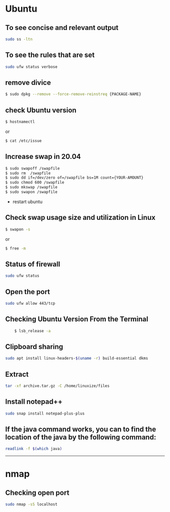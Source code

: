 # Ubuntu
## To see concise and relevant output
```bash
sudo ss -ltn
```
## To see the rules that are set
```bash
sudo ufw status verbose
```

## remove divice 
```bash
$ sudo dpkg --remove --force-remove-reinstreq {PACKAGE-NAME}
```

## check Ubuntu version
```bash
$ hostnamectl
```
or
```bash
$ cat /etc/issue
```

## Increase swap in 20.04
```bash
$ sudo swapoff /swapfile  
$ sudo rm  /swapfile
$ sudo dd if=/dev/zero of=/swapfile bs=1M count={YOUR-AMOUNT}
$ sudo chmod 600 /swapfile
$ sudo mkswap /swapfile
$ sudo swapon /swapfile
```
- restart ubuntu

## Check swap usage size and utilization in Linux
```bash
$ swapon -s
```
or
```bash
$ free -m
```

## Status of firewall
```bash
sudo ufw status
```
## Open the port
```bash
sudo ufw allow 443/tcp
```

## Checking Ubuntu Version From the Terminal

```bash
    $ lsb_release -a
```

## Clipboard sharing
```bash
sudo apt install linux-headers-$(uname -r) build-essential dkms
```
## Extract
```bash
tar -xf archive.tar.gz -C /home/linuxize/files
```
## Install notepad++
```bash
sudo snap install notepad-plus-plus
```

## If the java command works, you can to find the location of the java by the following command:
```bash
readlink -f $(which java)
```
---

# nmap
## Checking open port
```bash
sudo nmap -sS localhost
```
